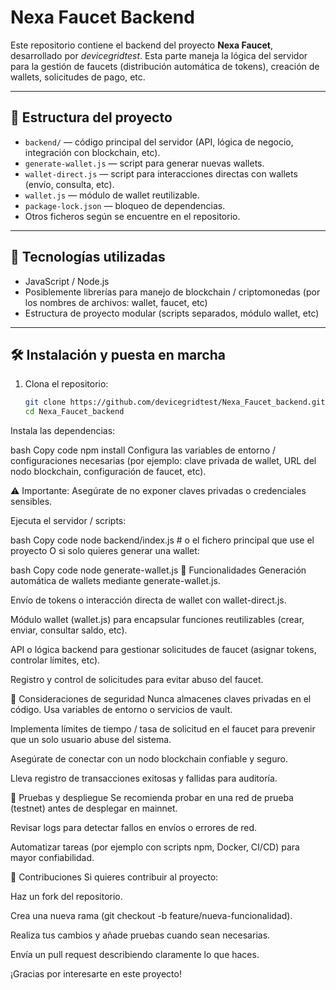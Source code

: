 # Nexa Faucet Backend

Este repositorio contiene el backend del proyecto **Nexa Faucet**, desarrollado por *devicegridtest*. Esta parte maneja la lógica del servidor para la gestión de faucets (distribución automática de tokens), creación de wallets, solicitudes de pago, etc.

---

## 🧩 Estructura del proyecto

- `backend/` — código principal del servidor (API, lógica de negocio, integración con blockchain, etc).  
- `generate-wallet.js` — script para generar nuevas wallets.  
- `wallet-direct.js` — script para interacciones directas con wallets (envío, consulta, etc).  
- `wallet.js` — módulo de wallet reutilizable.  
- `package-lock.json` — bloqueo de dependencias.  
- Otros ficheros según se encuentre en el repositorio.

---

## 🚀 Tecnologías utilizadas

- JavaScript / Node.js  
- Posiblemente librerías para manejo de blockchain / criptomonedas (por los nombres de archivos: wallet, faucet, etc)  
- Estructura de proyecto modular (scripts separados, módulo wallet, etc)  

---

## 🛠 Instalación y puesta en marcha

1. Clona el repositorio:  
   ```bash
   git clone https://github.com/devicegridtest/Nexa_Faucet_backend.git
   cd Nexa_Faucet_backend
Instala las dependencias:

bash
Copy code
npm install
Configura las variables de entorno / configuraciones necesarias (por ejemplo: clave privada de wallet, URL del nodo blockchain, configuración de faucet, etc).

⚠️ Importante: Asegúrate de no exponer claves privadas o credenciales sensibles.

Ejecuta el servidor / scripts:

bash
Copy code
node backend/index.js   # o el fichero principal que use el proyecto
O si solo quieres generar una wallet:

bash
Copy code
node generate-wallet.js
🎯 Funcionalidades
Generación automática de wallets mediante generate-wallet.js.

Envío de tokens o interacción directa de wallet con wallet-direct.js.

Módulo wallet (wallet.js) para encapsular funciones reutilizables (crear, enviar, consultar saldo, etc).

API o lógica backend para gestionar solicitudes de faucet (asignar tokens, controlar límites, etc).

Registro y control de solicitudes para evitar abuso del faucet.

📐 Consideraciones de seguridad
Nunca almacenes claves privadas en el código. Usa variables de entorno o servicios de vault.

Implementa límites de tiempo / tasa de solicitud en el faucet para prevenir que un solo usuario abuse del sistema.

Asegúrate de conectar con un nodo blockchain confiable y seguro.

Lleva registro de transacciones exitosas y fallidas para auditoría.

🧪 Pruebas y despliegue
Se recomienda probar en una red de prueba (testnet) antes de desplegar en mainnet.

Revisar logs para detectar fallos en envíos o errores de red.

Automatizar tareas (por ejemplo con scripts npm, Docker, CI/CD) para mayor confiabilidad.

🤝 Contribuciones
Si quieres contribuir al proyecto:

Haz un fork del repositorio.

Crea una nueva rama (git checkout -b feature/nueva-funcionalidad).

Realiza tus cambios y añade pruebas cuando sean necesarias.

Envía un pull request describiendo claramente lo que haces.


¡Gracias por interesarte en este proyecto!
